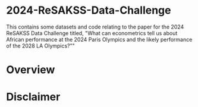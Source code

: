 # 2024-ReSAKSS-Data-Challenge
This contains some datasets and code relating to the paper for the 2024 ReSAKSS Data Challenge titled, "What can econometrics tell us about African performance at the 2024 Paris Olympics and the likely performance of the 2028 LA Olympics?""

# Overview

# Disclaimer
